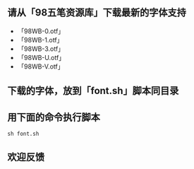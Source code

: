 ## 请从「98五笔资源库」下载最新的字体支持

- 「98WB-0.otf」
- 「98WB-1.otf」
- 「98WB-3.otf」
- 「98WB-U.otf」
- 「98WB-V.otf」

## 下载的字体，放到「font.sh」脚本同目录


## 用下面的命令执行脚本

```
sh font.sh
```

## 欢迎反馈
